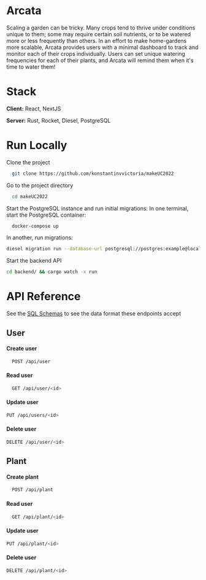 
# Arcata

Scaling a garden can be tricky. Many crops tend to thrive under conditions unique to them; some may require certain soil nutrients, or to be watered more or less frequently than others. In an effort to make home-gardens more scalable, Arcata provides users with a minimal dashboard to track and monitor each of their crops individually. Users can set unique watering frequencies for each of their plants, and Arcata will remind them when it's time to water them!




# Stack

**Client:** React, NextJS

**Server:** Rust, Rocket, Diesel, PostgreSQL


# Run Locally

Clone the project

```bash
  git clone https://github.com/konstantinvvictoria/makeUC2022
```

Go to the project directory

```bash
  cd makeUC2022
```

Start the PostgreSQL instance and run initial migrations:
In one terminal, start the PostgreSQL container:
```bash
  docker-compose up 
```
In another, run migrations:
```bash
diesel migration run --database-url postgresql://postgres:example@localhost:5432/postgres
```

Start the backend API

```bash
cd backend/ && cargo watch -x run
```
# API Reference

See the [SQL Schemas](https://github.com/KonstantinVVictoria/makeUC2022/blob/dev/backend/migrations/2022-10-23-015705_init/up.sql) to see the data format these endpoints accept

## User
#### Create user

```sh
  POST /api/user
```


#### Read user

```sh
  GET /api/user/<id>
```

#### Update user
```sh
PUT /api/users/<id>
```

#### Delete user
```sh
DELETE /api/user/<id>
```

## Plant
#### Create plant

```sh
  POST /api/plant
```


#### Read user

```sh
  GET /api/plant/<id>
```

#### Update user
```sh
PUT /api/plant/<id>
```

#### Delete user
```sh
DELETE /api/plant/<id>
```

